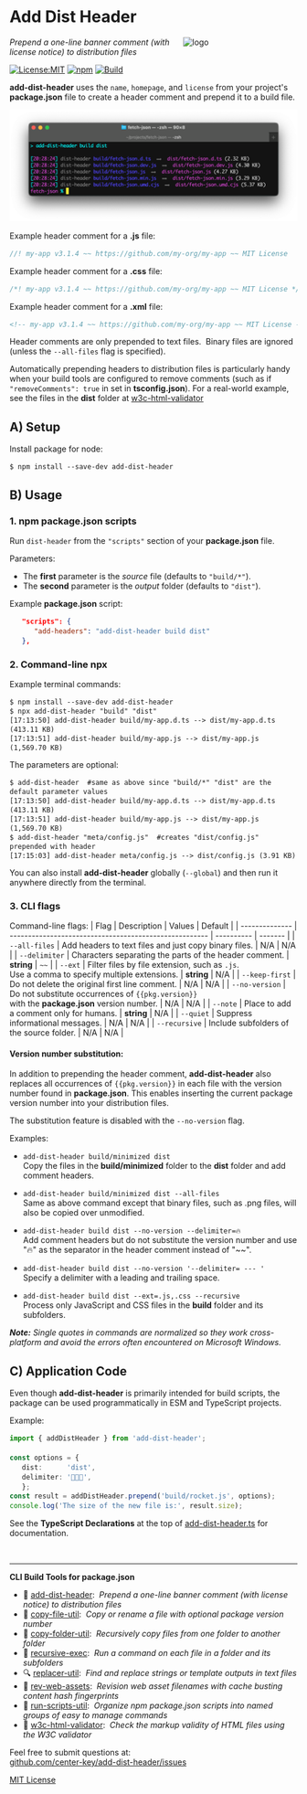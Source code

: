 # Add Dist Header
<img src=https://centerkey.com/graphics/center-key-logo.svg align=right width=200 alt=logo>

_Prepend a one-line banner comment (with license notice) to distribution files_

[![License:MIT](https://img.shields.io/badge/License-MIT-blue.svg)](https://github.com/center-key/add-dist-header/blob/main/LICENSE.txt)
[![npm](https://img.shields.io/npm/v/add-dist-header.svg)](https://www.npmjs.com/package/add-dist-header)
[![Build](https://github.com/center-key/add-dist-header/workflows/build/badge.svg)](https://github.com/center-key/add-dist-header/actions/workflows/run-spec-on-push.yaml)

**add-dist-header** uses the `name`, `homepage`, and `license` from your project's **package.json**
file to create a header comment and prepend it to a build file.

<img src=https://raw.githubusercontent.com/center-key/add-dist-header/main/screenshot.png
width=800 alt=screenshot>

Example header comment for a **.js** file:
```javascript
//! my-app v3.1.4 ~~ https://github.com/my-org/my-app ~~ MIT License
```
Example header comment for a **.css** file:
```css
/*! my-app v3.1.4 ~~ https://github.com/my-org/my-app ~~ MIT License */
```
Example header comment for a **.xml** file:
```xml
<!-- my-app v3.1.4 ~~ https://github.com/my-org/my-app ~~ MIT License -->
```

Header comments are only prepended to text files.&nbsp;
Binary files are ignored (unless the `--all-files` flag is specified).

Automatically prepending headers to distribution files is particularly handy when your build
tools are configured to remove comments (such as if `"removeComments": true` in set
in **tsconfig.json**).
For a real-world example, see the files in the **dist** folder at
[w3c-html-validator](https://github.com/center-key/w3c-html-validator/tree/main/dist)

## A) Setup
Install package for node:
```shell
$ npm install --save-dev add-dist-header
```

## B) Usage
### 1. npm package.json scripts
Run `dist-header` from the `"scripts"` section of your **package.json** file.

Parameters:
* The **first** parameter is the *source* file (defaults to `"build/*"`).
* The **second** parameter is the *output* folder (defaults to `"dist"`).

Example **package.json** script:
```json
   "scripts": {
      "add-headers": "add-dist-header build dist"
   },
```

### 2. Command-line npx
Example terminal commands:
```shell
$ npm install --save-dev add-dist-header
$ npx add-dist-header "build" "dist"
[17:13:50] add-dist-header build/my-app.d.ts --> dist/my-app.d.ts (413.11 KB)
[17:13:51] add-dist-header build/my-app.js --> dist/my-app.js (1,569.70 KB)
```
The parameters are optional:
```shell
$ add-dist-header  #same as above since "build/*" "dist" are the default parameter values
[17:13:50] add-dist-header build/my-app.d.ts --> dist/my-app.d.ts (413.11 KB)
[17:13:51] add-dist-header build/my-app.js --> dist/my-app.js (1,569.70 KB)
$ add-dist-header "meta/config.js"  #creates "dist/config.js" prepended with header
[17:15:03] add-dist-header meta/config.js --> dist/config.js (3.91 KB)
```
You can also install **add-dist-header** globally (`--global`) and then run it anywhere directly from the terminal.

### 3. CLI flags
Command-line flags:
| Flag           | Description                                            | Values     | Default |
| -------------- | ------------------------------------------------------ | ---------- | ------- |
| `--all-files`  | Add headers to text files and just copy binary files.  | N/A        | N/A     |
| `--delimiter`  | Characters separating the parts of the header comment. | **string** | `~~`    |
| `--ext`        | Filter files by file extension, such as `.js`.<br>Use a comma to specify multiple extensions. | **string** | N/A |
| `--keep-first` | Do not delete the original first line comment.         | N/A        | N/A     |
| `--no-version` | Do not substitute occurrences of `{{pkg.version}}`<br>with the **package.json** version number. | N/A | N/A |
| `--note`       | Place to add a comment only for humans.                | **string** | N/A     |
| `--quiet`      | Suppress informational messages.                       | N/A        | N/A     |
| `--recursive`  | Include subfolders of the source folder.               | N/A        | N/A     |

#### Version number substitution:
In addition to prepending the header comment, **add-dist-header** also replaces all occurrences of
`{{pkg.version}}` in each file with the version number found in **package.json**.
This enables inserting the current package version number into your distribution files.

The substitution feature is disabled with the `--no-version` flag.

Examples:
   - `add-dist-header build/minimized dist`<br>
   Copy the files in the **build/minimized** folder to the **dist** folder and add comment headers.

   - `add-dist-header build/minimized dist --all-files`<br>
   Same as above command except that binary files, such as .png files, will also be copied over unmodified.

   - `add-dist-header build dist --no-version --delimiter=🔥`<br>
   Add comment headers but do not substitute the version number and use "🔥" as the separator in the header comment instead of "~~".

   - `add-dist-header build dist --no-version '--delimiter= --- '`<br>
   Specify a delimiter with a leading and trailing space.

   - `add-dist-header build dist --ext=.js,.css --recursive`<br>
   Process only JavaScript and CSS files in the **build** folder and its subfolders.

_**Note:** Single quotes in commands are normalized so they work cross-platform and avoid the errors often encountered on Microsoft Windows._

## C) Application Code
Even though **add-dist-header** is primarily intended for build scripts, the package can be used programmatically in ESM and TypeScript projects.

Example:
``` typescript
import { addDistHeader } from 'add-dist-header';

const options = {
   dist:      'dist',
   delimiter: '🚀🚀🚀',
   };
const result = addDistHeader.prepend('build/rocket.js', options);
console.log('The size of the new file is:', result.size);
```

See the **TypeScript Declarations** at the top of [add-dist-header.ts](add-dist-header.ts) for documentation.

<br>

---
**CLI Build Tools for package.json**
   - 🎋 [add-dist-header](https://github.com/center-key/add-dist-header):&nbsp; _Prepend a one-line banner comment (with license notice) to distribution files_
   - 📄 [copy-file-util](https://github.com/center-key/copy-file-util):&nbsp; _Copy or rename a file with optional package version number_
   - 📂 [copy-folder-util](https://github.com/center-key/copy-folder-util):&nbsp; _Recursively copy files from one folder to another folder_
   - 🪺 [recursive-exec](https://github.com/center-key/recursive-exec):&nbsp; _Run a command on each file in a folder and its subfolders_
   - 🔍 [replacer-util](https://github.com/center-key/replacer-util):&nbsp; _Find and replace strings or template outputs in text files_
   - 🔢 [rev-web-assets](https://github.com/center-key/rev-web-assets):&nbsp; _Revision web asset filenames with cache busting content hash fingerprints_
   - 🚆 [run-scripts-util](https://github.com/center-key/run-scripts-util):&nbsp; _Organize npm package.json scripts into named groups of easy to manage commands_
   - 🚦 [w3c-html-validator](https://github.com/center-key/w3c-html-validator):&nbsp; _Check the markup validity of HTML files using the W3C validator_

Feel free to submit questions at:<br>
[github.com/center-key/add-dist-header/issues](https://github.com/center-key/add-dist-header/issues)

[MIT License](LICENSE.txt)
